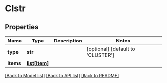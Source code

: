 # Clstr

## Properties
Name | Type | Description | Notes
------------ | ------------- | ------------- | -------------
**type** | **str** |  | [optional] [default to 'CLUSTER']
**items** | [**list[Item]**](Item.md) |  | 

[[Back to Model list]](../README.md#documentation-for-models) [[Back to API list]](../README.md#documentation-for-api-endpoints) [[Back to README]](../README.md)

